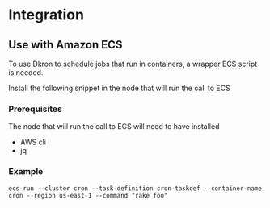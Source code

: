 # Integration

## Use with Amazon ECS

To use Dkron to schedule jobs that run in containers, a wrapper ECS script is needed.

Install the following snippet in the node that will run the call to ECS

<script src="https://gist.github.com/victorcoder/3ac4aae9279d7c68c486fecccc2546cc.js"></script>

### Prerequisites

The node that will run the call to ECS will need to have installed

* AWS cli
* jq

### Example

`ecs-run --cluster cron --task-definition cron-taskdef --container-name cron --region us-east-1 --command "rake foo"`
